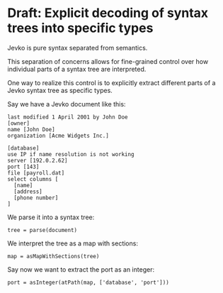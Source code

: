 # Draft: Explicit decoding of syntax trees into specific types

Jevko is pure syntax separated from semantics.

This separation of concerns allows for fine-grained control over how individual parts of a syntax tree are interpreted.

One way to realize this control is to explicitly extract different parts of a Jevko syntax tree as specific types.

Say we have a Jevko document like this:

```
last modified 1 April 2001 by John Doe
[owner]
name [John Doe]
organization [Acme Widgets Inc.]

[database]
use IP if name resolution is not working
server [192.0.2.62]
port [143]
file [payroll.dat]
select columns [
  [name]
  [address]
  [phone number]
]
```

We parse it into a syntax tree:

```
tree = parse(document)
```

We interpret the tree as a map with sections:

```
map = asMapWithSections(tree)
```

Say now we want to extract the port as an integer:

```
port = asInteger(atPath(map, ['database', 'port']))
```
